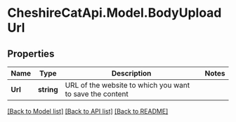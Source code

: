 # CheshireCatApi.Model.BodyUploadUrl

## Properties

Name | Type | Description | Notes
------------ | ------------- | ------------- | -------------
**Url** | **string** | URL of the website to which you want to save the content | 

[[Back to Model list]](../README.md#documentation-for-models) [[Back to API list]](../README.md#documentation-for-api-endpoints) [[Back to README]](../README.md)

